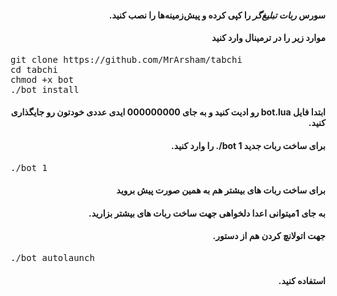 <h4 dir="rtl"> سورس <em>ربات تبلیغ‌گر</em> را کپی کرده و پیش‌زمینه‌ها را نصب کنید.</h4>
<h4 dir="rtl">موارد زیر را در ترمینال وارد کنید </h4>
<pre>
<span>git clone https://github.com/MrArsham/tabchi</span>
<span>cd tabchi</span>
<span>chmod +x bot</span>
<span>./bot install</span>
</pre>
<h4 dir="rtl">ابتدا فایل bot.lua رو ادیت کنید و به جای 000000000 ایدی عددی خودتون رو جایگذاری کنید.</h4>
<h4 dir="rtl"> برای ساخت ربات جدید <strong>bot 1/.</strong> را وارد کنید.
</h4>
<pre>
<span>./bot 1</span>
</pre> 
<h4 dir="rtl"> برای ساخت ربات های بیشتر هم به همین صورت پیش بروید</h4>
<h4 dir="rtl"> به جای 1میتوانی اعدا دلخواهی جهت ساخت ربات های بیشتر بزارید.</h4>
<h4 dir="rtl"> جهت اتولانچ کردن هم از دستور.</h4>
<pre>
<span>./bot autolaunch</span>
</pre> 
<h4 dir="rtl">استفاده کنید.</h4>
